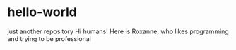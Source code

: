 # hello-world
just another repository
Hi humans! Here is Roxanne, who likes programming and trying to be professional
